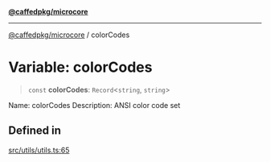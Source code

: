 [**@caffedpkg/microcore**](../README.md)

***

[@caffedpkg/microcore](../globals.md) / colorCodes

# Variable: colorCodes

> `const` **colorCodes**: `Record`\<`string`, `string`\>

Name: colorCodes
Description: ANSI color code set

## Defined in

[src/utils/utils.ts:65](https://github.com/caffed/microcore/blob/3444f5042af4893783a848f270124aa74f8db032/src/utils/utils.ts#L65)

